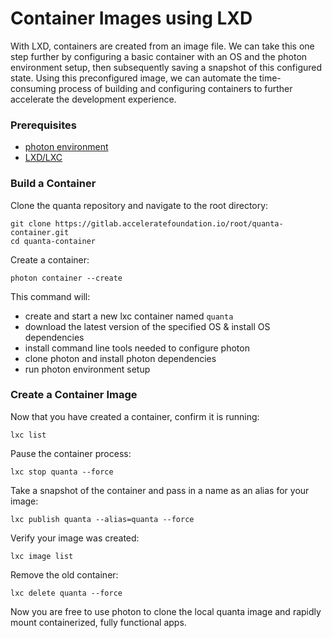 # Container Images using LXD
With LXD, containers are created from an image file. We can take this one step further by configuring a basic container with an OS and the photon environment setup, then subsequently saving a snapshot of this configured state. Using this preconfigured image, we can automate the time-consuming process of building and configuring containers to further accelerate the development experience.

### Prerequisites
+ [photon environment](https://gitlab.acceleratefoundation.io/root/photon)
+ [LXD/LXC](https://linuxcontainers.org/lxd/getting-started-cli/)

### Build a Container
Clone the quanta repository and navigate to the root directory:
```
git clone https://gitlab.acceleratefoundation.io/root/quanta-container.git
cd quanta-container
```
Create a container:
```
photon container --create
```
This command will:
+ create and start a new lxc container named `quanta`
+ download the latest version of the specified OS & install OS dependencies
+ install command line tools needed to configure photon
+ clone photon and install photon dependencies
+ run photon environment setup

### Create a Container Image
Now that you have created a container, confirm it is running:
```
lxc list
```

Pause the container process:
```
lxc stop quanta --force
```

Take a snapshot of the container and pass in a name as an alias for your image:
```
lxc publish quanta --alias=quanta --force
```

Verify your image was created:
```
lxc image list
```

Remove the old container:
```
lxc delete quanta --force
```

Now you are free to use photon to clone the local quanta image and rapidly mount containerized, fully functional apps. 

